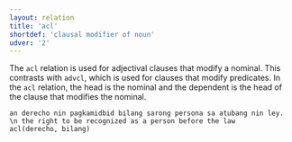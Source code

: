 ```yaml
---
layout: relation
title: 'acl'
shortdef: 'clausal modifier of noun'
udver: '2'
---
```


The `acl` relation is used for adjectival clauses that modify a nominal.
This contrasts with `advcl`, which is used for clauses that modify predicates.
In the `acl` relation, the head is the nominal and the dependent is the head of the clause that modifies the nominal.

~~~ sdparse
an derecho nin pagkamidbid bilang sarong persona sa atubang nin ley. \n the right to be recognized as a person before the law
acl(derecho, bilang) 
~~~
